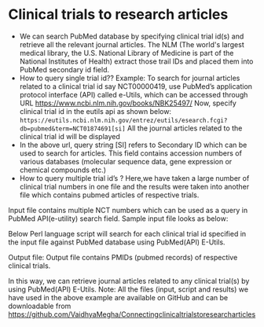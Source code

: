 #  Clinical trials to research articles

- We can search PubMed database by specifying clinical trial id(s) and retrieve all the relevant journal articles. The NLM (The world's largest medical library, the U.S. National Library of Medicine is part of the National Institutes of Health) extract those trail IDs and placed them into PubMed secondary id field.
- How to query single trial id??
Example: To search for journal articles related to a clinical trial id say NCT00000419, use PubMed’s application protocol interface (API) called e-Utils, which can be accessed through URL https://www.ncbi.nlm.nih.gov/books/NBK25497/
Now, specify clinical trial id in the eutils api as shown below:
 `https://eutils.ncbi.nlm.nih.gov/entrez/eutils/esearch.fcgi?db=pubmed&term=NCT01874691[si]`
All the journal articles related to the clinical trial id will be displayed 
- In the above url, query string [SI] refers to Secondary ID which can be used to search for articles. This field contains accession numbers of various databases (molecular sequence data, gene expression or chemical compounds etc.)
- How to query multiple trial id’s ?
Here,we have taken a large number of clinical trial numbers in one file and the results were taken into another file which contains pubmed articles of respective trials.

Input file contains multiple NCT numbers which can be used as a query in PubMed API(e-utility) search field. Sample input file looks as below:

Below Perl language script will search for each clinical trial id specified in the input file against PubMed database using PubMed(API) E-Utils.

Output file: Output file contains PMIDs (pubmed records) of respective clinical trials.

In this way, we can retrieve journal articles related to any clinical trial(s) by using PubMed(API) E-Utils.
Note:
All the files (input, script and results) we have used in the above example are available on GitHub and can be downloadable from https://github.com/VaidhyaMegha/Connectingclinicaltrialstoresearcharticles